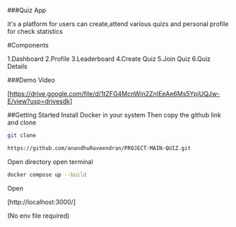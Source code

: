 ###Quiz App

it's a platform for users can create,attend various quizs and personal profile for check statistics 

#Components

1.Dashboard
2.Profile
3.Leaderboard
4.Create Quiz
5.Join Quiz
6.Quiz Details

###Demo Video

[https://drive.google.com/file/d/1tZFG4McnWin2ZnIEeAe6Ms5YpjUQJw-E/view?usp=drivesdk]

##Getting Started 
Install Docker in your system 
Then copy the github link and clone
```bash
git clone
```
```bash
https://github.com/anandhuRaveendran/PROJECT-MAIN-QUIZ.git
```
Open directory 
open terminal 
```bash
docker compose up --build
```
Open

[http://localhost:3000/]

(No env file required)
